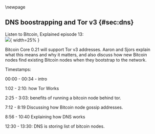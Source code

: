 \newpage
## DNS boostrapping and Tor v3 {#sec:dns}

Listen to Bitcoin, Explained episode 13:\
![](qr/13.png){ width=25% }

Bitcoin Core 0.21 will support Tor v3 addresses. Aaron and Sjors explain what this means and why it matters, and also discuss how new Bitcoin nodes find existing Bitcoin nodes when they bootstrap to the network.

Timestamps:

00:00 - 00:34 - intro

1:02 - 2:10: how Tor Works

2:25 - 3:03: benefits of running a bitcoin node behind tor.

7:12 - 8:19 Discussing how Bitcoin node gossip addresses.

8:56 - 10:40 Explaining how DNS works

12:30 - 13:30: DNS is storing list of bitcoin nodes.

<!--

Aaron Van Wirdum:
Live Utrecht. This is The Van Wirdum Sjorsnado.

Sjors Provoost:
Hello.

Aaron Van Wirdum:
Sjors, you pointed out to me that Bitcoin Core has an amazing new feature merged into its repository.

Sjors Provoost:
Absolutely. We have bigger onions now.

Aaron Van Wirdum:
Bigger onions.

Sjors Provoost:
Bigger onions.

Aaron Van Wirdum:
Right. So I had basically no idea what it meant. You, figured it out.

Sjors Provoost:
I did.

Aaron Van Wirdum:
You know everything about this?

Sjors Provoost:
Well, I wouldn't say that, but I know a thing or two. So basically-

Aaron Van Wirdum:
Yeah. So let's start at the beginning. It's about Tor.

Sjors Provoost:
Well, it's also about Tor. But Tor was kind of the big... I guess, the big motivator to get everything in there. So, if you're familiar with the... if you ever used Tor or do you know what Tor is? I shouldn't ask those kind of questions.

Aaron Van Wirdum:
I have a basic understanding of what Tor is, yes.

Sjors Provoost:
Exactly and when you see a Tor address, it' this weird little, it looks quite weird. A nice way to say it. And so the idea is that it's actually a public key, essentially, a Tor address, and that refers to a hidden service somewhere on the internet and the way you communicate to that hidden service is not directly because you don't know its IP address, but indirectly through the Tor network and you use onion packages for that. So, the idea is that you start from the inside, like the last hop before the hidden service and you give that hop instructions how to reach the hidden service and then you write instructions for the second last hop and you give it instructions how to reach the first hop.

Aaron Van Wirdum:
Sure. Yeah. Everyone is still using IP addresses. It's just, you don't know the IP address of the Tor nodes you're communicating with. Instead, you're communicating with other Tor nodes and every Tor node communicates with the direct peer. So, everyone only knows the IP address of their direct peer, but they don't know where the message originated or where it ends up, plus they can't read the message because it's encrypted.

Sjors Provoost:
That's right.

Aaron Van Wirdum:
And in order to support this, all of these Tor nodes have their own sort of IP address, which is their onion address and that's what you're communicating with directly, so to say.

Sjors Provoost:
Yeah, and Bitcoin Core nodes can run behind such a hidden service so everybody can have their Bitcoin node run at a secret location. So your IP address remains secret.

Aaron Van Wirdum:
Right? What's the practical benefit of that?

Sjors Provoost:
Well, your IP address remains secret. So if you don't want the rest of the world to know that your IP address is running a Bitcoin node, maybe that's useful.

Aaron Van Wirdum:
Yeah, and I think it's also because if you're sending transactions from an IP address, then network analysis can reveal where transactions is originated. Although I guess that's also being solved, right? There's other solutions for that as well.

Sjors Provoost:
Well, that's defense in depth, right? So ideally your node behaves in a way that it looks indistinguishable from all of the nodes. So, you node downloads all the blocks and it downloads all the Mempool transactions and you can't tell which wallet is running inside, which node, but there's all these sneaky companies that try anyway and then they might know that you sent a specific transaction. Well then they might know which Bitcoins belong to you and since your IP address is quite easy to figure out who you are. It could be nice to have Tor in theory. But regardless, I mean, that's just how it works.

Aaron Van Wirdum:
Okay. So you can use Bitcoin from behind Tor and I think the thing was that there's a new type of onion addresses. There was an update in the Tor protocol.

Sjors Provoost:
That's right.

Aaron Van Wirdum:
And that uses new addresses.

Sjors Provoost:
Yeah. So, the Tor addresses are now longer essentially, which just makes them more secure and I guess we don't need to go into why that is because I don't know why that is. All we know is that onion addresses now version three are a bit longer and that means that if you want to keep running a Bitcoin node on Tor, you'll have to use those longer addresses because Tor is centralized and they have decided to eventually get rid of the version two addresses.

Aaron Van Wirdum:
Okay. But they didn't yet. So right now version two addresses are still usable.

Sjors Provoost:
Yes. I think they've been officially deprecated now and I think in about a year or so, they won't work anymore.

Aaron Van Wirdum:
I see. So, anyone who wants to continue using Tor needs to upgrade before next year, so to say?

Sjors Provoost:
Something like that, yeah.

Aaron Van Wirdum:
Roughly. So that's why Bitcoin would need to be upgraded in order to support this new address.

Sjors Provoost:
Yes. So then we get to the question of why? Why would this make a difference? What's wrong with the longer address? And that has to do with how Bitcoin nodes spread the word about who they are, because how do you know which node to connect to? And the idea there, is that nodes can communicate with each other. They send each other lists of known nodes. So they ask each other, "Hey, which Bitcoin nodes do you know?" and then they get a list of IP addresses and generally those are either IPv4 addresses or IPv6 addresses. IPv6 is the new kid in town since I don't know, 1998 or something.

Aaron Van Wirdum:
Right. These are the regular IP addresses.

Sjors Provoost:
Correct.

Aaron Van Wirdum:
Yeah. The IP6 ones are longer as well and that's because IP4 was running out, right?

Sjors Provoost:
Right. There's only, I think 4 billion potential IPv4 addresses, where is there's just enough for every molecule in the universe of IPv6 addresses.

Aaron Van Wirdum:
Right? So there's a list or Bitcoin nodes keep lists of other Bitcoin nodes and their IP addresses.

Sjors Provoost:
Yes, and the way you would communicate a Tor address that way is you would kind of piggyback on IPv6, because there is a convention. I think it's just outside of Bitcoin too. Where if the IPv6 address starts with a certain prefix, certain numbers, then everything that follows is the Tor address because the Tor version two... Let me see if I got it right and IPv6 address is 16 bytes and a Tor address is only 10 bytes, so. You can hide inside of it, unfortunately-

Aaron Van Wirdum:
So, Bitcoin nodes keep the IP addresses of other Bitcoin nodes they know, and these are these IP4 and IP6 and some of the IP6 are also the Tor addresses.

Sjors Provoost:
Exactly.

Aaron Van Wirdum:
And this is what, when nodes connect with each other, they share their lists. So everyone has an even more complete list of all of the Bitcoin nodes. Is this correct?

Sjors Provoost:
That's right. Yes. The problem with Tor version three addresses is that they are 32 bytes, which is twice as long as an IPv6 address.

Aaron Van Wirdum:
Right. So now you can hide it inside an IP6 address.

Sjors Provoost:
No. So, just nodes have no way to communicate those addresses at the moment. So, that-

Aaron Van Wirdum:
Right. So, that has been upgraded.

Sjors Provoost:
Exactly. So, this is not rocket science to solve, but somebody actually needs to do it and somebody Wladimir van der Laan wrote a standard a while ago. I think in 2019, that has a new way of communicating, of gossiping addresses and the major change is that each message says, "Okay, this is the type of address I'm going to communicate and that can be various types, including the new Tor one, but also future ones and then it can have different lengths". So, in the future, if a new address format^[For example, I2P (Invisible Internet Project, an alternative to Tor) support was added in 2021: <https://github.com/bitcoin/bitcoin/blob/7740ebcb023089d03cd2373da16305a4e501cfad/doc/i2p.md>] comes along, that's too long, that's not going to be a problem. So, that address format is going to-

Aaron Van Wirdum:
Yeah, so that sounds like a pretty straightforward upgrade from my layman's perspective as a non programmer, but a very important one because we do want to keep using Tor potentially.

Sjors Provoost:
Yeah, and the nice thing is it's a completely new peer-to-peer message. So I guess old nodes, just ignore that message or if you know, it's an old node that you're talking to, you don't use that message. So newer nodes will know this new message and can communicate all these new address types and old the nodes carry on like nothing happened.

Aaron Van Wirdum:
Okay. I have one follow up question about this sharing of lists and sharing of IP addresses. Which is not Tor specific I guess, but how do you actually connect to the first node? How do you bootstrap to the network? If you have no idea, if you have list yet of other nodes, then how do you find the first node? How does this is actually working Bitcoin?

Sjors Provoost:
Yeah. So the bootstrap problem, basically you've just downloaded Bitcoin Core or some other client and you started up and now what? Is it just going to guess random IP addresses? No, right? So it needs to know another node to connect to at least one preferably a couple. The way it tries to do that is using something called DNS seeds. The internet DNS system is used for websites when you type an address www.google.com. What your browser does is it asks a DNS server, what IP addresses are from that Google domain.

Aaron Van Wirdum:
Do you know how many DNS servers there are?

Sjors Provoost:
Lots of them because basically if you run a website, your hosting provider will have a DNS server that points to your website, but then your country will have a DNS server that will point to your hosting provider and your internet provider has a DNS server that points to all these different countries, et cetera, et cetera. So, it's very redundant basically.

Aaron Van Wirdum:
We're going very off the trail here, but I do find it interesting.

Sjors Provoost:
Well, this is useful.

Aaron Van Wirdum:
How are these DNS servers? How do they remain in sync?

Sjors Provoost:
So basically when you have a DNS record. So, if you are maintaining a website, you usually have to go into some control panel and type in the IP address of your server and then your domain name and that's stored on the DNS server. One of the fields you have to fill out is the timeout. So what you're saying is after 24 hours, for example, or after one hour, you should ask me again. So, when you're visiting a website, you're going to ask maybe your ISP, "Hey, do you know the IP address for this website?" and if it doesn't, it's going to ask the next DNS server up the street, basically say, "Do you know it?" and then as soon as it finds a record, it's going to say, "Okay, is this record still valid or is this expired?" and if it's still valid, it'll use it and if it's expired, it'll go up closer and closer to the actual, to the actual hosting provider.

Sjors Provoost:
So it's, it's basically cashed. Does that make sense? So the easiest would be, if you go to a domain, like say google.com, okay. How do you find the IP address? Well, you ask Google what the IP address is, but how do you know what the IP address is for google.com? You don't know that because that's what you were trying to find out. So you have to ask somebody else and so you ask your internet provider, do you know the way to google.com? Well, your internet provider might not know that, but it says, "Well, I know the way to .com" basically, and .com will know the way to google.com. So, that's kind of how it works .nl same, you ask .nl, where is google.nl.

Aaron Van Wirdum:
Okay. Yeah. That makes total sense.

Sjors Provoost:
Yeah, and ideally they already have this cached because so many people go to google.com that if you ask your ISP, where is google.com they'll know because somebody else asked. But if they don't know, they'll send, you to .com.

Aaron Van Wirdum:
Right. Okay. So, this is where I'm really getting at the DNS system is ultimately centralized, right?

Sjors Provoost:
Yes.

Aaron Van Wirdum:
There's a centralization risk there.

Sjors Provoost:
Absolutely.

Aaron Van Wirdum:
Where you're trusting the DNS server.

Sjors Provoost:
And for Bitcoin, we're kind of abusing it, because Bitcoin nodes are not websites. But the idea is that there are a couple of Core developers who run DNS seeds, which are essentially DNS servers. And we're just pretending that, for example, seed.bitcoin.sprovoost.nl, which is what I'm running, is a website quote unquote and when you ask that website, quote unquote, what its IP address is, you get a whole list of IP addresses, but those IP addresses are Bitcoin nodes and every time you ask it, it's going to give you different IP addresses.

Aaron Van Wirdum:
Right? So what if someone corrupts you and-

Sjors Provoost:
Well, one step back. So this means that the standard infrastructure of the internet, all the internet service providers in the world and all these others are caching exactly where all the Bitcoin nodes are, because they think it's just a website. So it's kind of nice that you keep all these lists of nodes redundantly stored on the internet and there's quite a few protections on the internet, against censorship of DNS. So your leveraging all that. But at the same time, of course, if I and the other people were to lie and run a fake server, we could send you to any node we want, but that would be very visible.

Aaron Van Wirdum:
All right. And the reason it's visible is because anyone can request these IP addresses from you and then check if their actual lead Bitcoin nodes or not or if you're trying to cheat there. That's the reason they're visible. It would be hard to cheat.

Sjors Provoost:
If, you were to cheat like that, very non randomly, to the whole world, it'd be very obvious.

Aaron Van Wirdum:
Right? So, but what if it happens? Is there another way to connect with the Bitcoin network at that point?

Sjors Provoost:
Well, if they're lying, it's tricky, but if they're just offline. So, if all the Bitcoins DNS seeds are not reachable, then inside the Bitcoin Core source code and also in the thing you download is a list of IP addresses and as well as view hidden services.

Aaron Van Wirdum:
Right? So, that's also Bitcoin nodes they're embedded into the source code.

Sjors Provoost:
Yeah. So every year or so-

Aaron Van Wirdum:
Which, nodes are these? Or why are these embedded in the source code?

Sjors Provoost:
Okay. So what happens every six months or so is we ask all the DNS seed maintainers to provide a list of the most reliable node, just all the nodes sorted by how frequently they're online, because your DNS seed tends to track. I've pulled this node once and it was online. So basically what a DNS seed does on its side is it is just a crawler. So the DNS seed goes to a couple of Bitcoin nodes, ask it for all the nodes it knows, keeps a list and just goes to the list, pings them all and then once it's done pinging them all, it's just going to be them all again.

Sjors Provoost:
And it keeps track of how often they're online and so you make a list of that sorted by reliability. You take that from all the contributors and that goes into the source code. So that's the fallback. But it's only the first time you start your node, at least in theory. So only the very first time you start your node, you need this. After that, you'd keep track of the nodes you know about you store all these gossip nodes in a file and you start opening the file and you just try the nodes, you know about and only if you run out, if it doesn't work, you ask the seed it again.

Aaron Van Wirdum:
And then you keep syncing your list of IP addresses with the new nodes.

Sjors Provoost:
Yeah, exactly. I think whenever a node connects to you for the first time, that's one of the first things they ask. Who else do you know? I think you can even send them unsolicited. Which is why, if you start a new node, you get inbound connections pretty quickly because, you've announced your IP address to other people and they're gossiping it around and these other nodes then start connecting.

Aaron Van Wirdum:
Interesting. Okay. So, that makes it pretty clear to me. You bootstrap to the Bitcoin network by first querying, DNS records to find other Bitcoin nodes. You get a list of, IP addresses you use these to connect to the actual Bitcoin nodes, which could also be Tor nodes at that point, right?

Sjors Provoost:
Mm-hmm (affirmative) yep.

Aaron Van Wirdum:
These, you can also query from the DNS records. At that point, you ask about all of the nodes that they know and you update your list. And from that point on, you're also sharing your, the IP addresses you have with other nodes. So far, these were IP4 and IP6 and IP6 had a subset of onion nodes and with this upgrades will be ready for a newer version of onion nodes. That's a story.

Sjors Provoost:
That's about right.

Aaron Van Wirdum:
That's our podcast great.

Sjors Provoost:
And then one tiny little thing that was recently added, is that the Bitcoin node actually can spin up the version three onion node. But that is actually a five line change. So, that's quite nice. That'll just work, when you start a, I don't know, I think it's version 0.21. If you started up, if you were running a version 2 node before, it's going to run a version 3 tor node after if you weren't, then you need to read the documentation, how to set it up if you want to use it.

Aaron Van Wirdum:
Good.

Sjors Provoost:
So yeah, that's all.

Aaron Van Wirdum:
I guess that's it.

Sjors Provoost:
All right.

Helpful Links:

* Tor V3 (onion) address support in Bitcoin Core: https://github.com/bitcoin/bitcoin/pull/19954

* the ADDRv2 message added in BIP155 that allows nodes to gossip those new Tor addresses: https://github.com/bitcoin/bips/blob/master/bip-0155.mediawiki#Specification

* DNS seeds and the bootstrap problem: https://stackoverflow.com/questions/41673073/how-does-the-bitcoin-client-determine-the-first-ip-address-to-connect

-->
